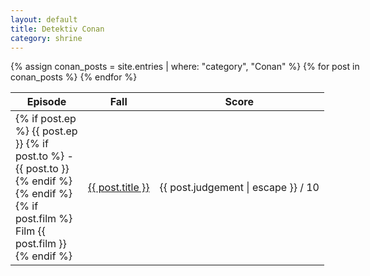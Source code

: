 ```yaml
---
layout: default
title: Detektiv Conan
category: shrine
---
```


<div class="sunken-panel" style="width: 634px">
    <table style="width: 630px">
        <thead>
        <tr>
            <th style="width: 100px">Episode</th>
            <th>Fall</th>
            <th>Score</th>
        </tr>
        </thead>
        <tbody>
        {% assign conan_posts = site.entries | where: "category", "Conan" %}
        {% for post in conan_posts %}
            <tr>
                <td>
                    {% if post.ep %}
                        {{ post.ep }}
                        {% if post.to %}
                            - {{ post.to }}
                        {% endif %}
                    {% endif %}
                    {% if post.film %}
                        Film {{ post.film }}
                    {% endif %}
                </td>
                <td><a href="{{ post.url | relative_url }}">{{ post.title }}</a></td>
                <td style="text-align: center;">{{ post.judgement | escape }} / 10</td>
            </tr>
        {% endfor %}
        </tbody>
    </table>
</div>